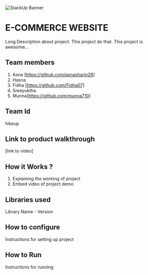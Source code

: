 ![StackUp Banner]([https://tinkerhub.frappe.cloud/files/stackup%20banner.jpeg])
# E-COMMERCE WEBSITE
Long Description about project. This project do that. This project is awesome...
## Team members
1. Asna [https://github.com/asnasharin28]
2. Hasna 
3. Fidha [https://github.com/Fidha07]
4. Sreeyuktha
5. Munna[https://github.com/munna710]
## Team Id
hikeup
## Link to product walkthrough
[link to video]
## How it Works ?
1. Explaining the working of project
2. Embed video of project demo
## Libraries used
Library Name - Version
## How to configure
Instructions for setting up project
## How to Run
Instructions for running
